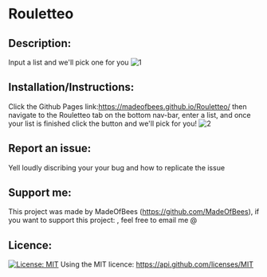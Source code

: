# Rouletteo 

    
## Description: 
 Input a list and we'll pick one for you 
![1](https://user-images.githubusercontent.com/9198297/205467513-3691a982-2fb5-4f07-8bd0-b7ef407dd640.jpg)

    
## Installation/Instructions: 
 Click the Github Pages link:https://madeofbees.github.io/Rouletteo/ then navigate to the Rouletteo tab on the bottom nav-bar, enter a list, and once your list is finished click the button and we'll pick for you! 
![2](https://user-images.githubusercontent.com/9198297/205467516-62a38035-dbf3-46d3-aa7b-5ee6e65ab7ad.jpg)

    
## Report an issue: 
 Yell loudly discribing your your bug and how to replicate the issue

    
## Support me: 
 This project was made by MadeOfBees (https://github.com/MadeOfBees), if you want to support this project: , feel free to email me @ 

    
## Licence: 
 [![License: MIT](https://img.shields.io/badge/License-MIT-yellow.svg)](https://opensource.org/licenses/MIT)
 Using the MIT licence: https://api.github.com/licenses/MIT 
